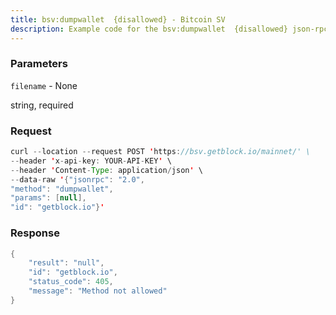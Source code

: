 ```yaml
---
title: bsv:dumpwallet  {disallowed} - Bitcoin SV
description: Example code for the bsv:dumpwallet  {disallowed} json-rpc method. Сomplete guide on how to use bsv:dumpwallet  {disallowed} json-rpc in GetBlock.io Web3 documentation.
---
```


### Parameters


`filename` - None

string, required

### Request

``` java
curl --location --request POST 'https://bsv.getblock.io/mainnet/' \ 
--header 'x-api-key: YOUR-API-KEY' \ 
--header 'Content-Type: application/json' \ 
--data-raw '{"jsonrpc": "2.0",
"method": "dumpwallet",
"params": [null],
"id": "getblock.io"}'
```

###  Response

``` java
{
    "result": "null",
    "id": "getblock.io",
    "status_code": 405,
    "message": "Method not allowed"
}
```

